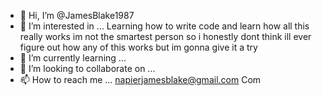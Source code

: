 - 👋 Hi, I’m @JamesBlake1987
- 👀 I’m interested in ... Learning how to write code and learn how all this really works im not the smartest person so i honestly dont think ill ever figure out how any of this works but im gonna give it a try  
- 🌱 I’m currently learning ...
- 💞️ I’m looking to collaborate on ...
- 📫 How to reach me ... napierjamesblake@gmail.com
Com

<!---
JamesBlake1987/JamesBlake1987 is a ✨ special ✨ repository because its `README.md` (this file) appears on your GitHub profile.
You can click the Preview link to take a look at your changes.
--->
